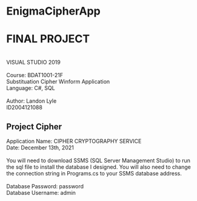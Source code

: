 # EnigmaCipherApp

<h1>FINAL PROJECT</h1>
<br />
VISUAL STUDIO 2019
<br /><br />
Course: BDAT1001-21F
<br />
Substituation Cipher Winform Application 
<br />
Language: C#, SQL
<br /><br />
Author: Landon Lyle
<br />
ID2004121088
<br />
<h2>Project Cipher</h2>

Application Name: CIPHER CRYPTOGRAPHY SERVICE
<br />
Date: December 13th, 2021
<br />
<br />
You will need to download SSMS (SQL Server Management Studio) to run the sql file to install the database I designed.
You will also need to change the connection string in Programs.cs to your SSMS database address.
<br />
<br />
Database Password: password
<br />
Database Username: admin
